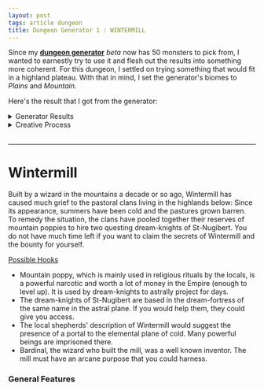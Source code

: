 ```yaml
---
layout: post
tags: article dungeon
title: Dungeon Generator 1 : WINTERMILL
---
```



Since my **[dungeon generator](/pages/randomdungeon2/)** _beta_ now has 50 monsters to pick from, I wanted to earnestly try to use it and flesh out the results into something more coherent. For this dungeon, I settled on trying something that would fit in a highland plateau. With that in mind, I set the generator's biomes to _Plains_ and _Mountain_.

Here's the result that I got from the generator:

<details markdown="1">
<summary>Generator Results</summary>

**General Dungeon Features**

*Eroded by the wind. Levitating islands. Faint odor of cooked food and dried beer. Brisk and cold.*

**Monster Encounter Table**

*Fast giant hawks. Religious bounty hunters. Griffons. Astral Knights chasing a cosmic villain. Air Elementals protecting the sky.*

### **Dungeon Rooms**

**MAGICAL WINDMILL**

*Medium built room. Huge copper turbine with a bound AIR ELEMENTAL inside. Noise-amplifying crystals. Bear trap. Shattered goat and horse bones.*

Loot: 1D100 feet of climbing rope.

**PORTAL TO the PLANE OF COLD**

*Small outdoor space. White runic portal spewing clouds and smoke floating on a flying platform. Advice-whispering wind. Tattered banners with a heraldic griffin. Faraway hawk scream.*

Denizens: 1 playful AIR ELEMENTAL.

**THIN TALL SPIRE**

*Small outdoor space. Gorgeous panorama. Vertigo inducing. Hardy mountain tree. Tattered banners with a heraldic griffin. Supernatural wind with no particular direction.*

Loot: 1D4 griffon eggs. A porcelain shield.

**NARROW CLIFFSIDE PATH**

*Small outdoor space. Falling pebbles. Hard to run. Broken bones of fallen climbers. Higher outcrop overseeing the area. Bashed-in astral knight helmet.*

Denizens: An adventurous ASTRAL KNIGHT and its retinue of 1D10 SOLDIERS.

Loot: 1 shiny bronze ring worth a purse of silver coins tucked in a wall crack near the ceiling.

**WINDSWEPT ROPE BRIDGE**

*Large outdoor space. Across a deadly 200' chasm. Can only support 2. Sparrow nests in cracks. New barrel of ale. Everything is scattered as if a whirlwind went through the space.*

Denizens: A lost ASTRAL KNIGHT and its retinue of 1D10 SOLDIERS.

Loot: 1D4 hidden scepters.

**HIGHEST PEAK**

*Small outdoor space. Above clouds. Snow covered. Hardy mountain tree. Big bird nest. Bounty notice.*

Loot: A porcelain breastplate._

</details>

<details markdown="1">
<summary>Creative Process</summary>
The **generated dungeon features** implie an old stone structure recently inhabited by humanoids. The plural levitating islands tell me I’ll need to group the rooms in separate island blocks and find ways to link them.

Looking at the **encounter table**, I notice it has two types of beasts, two types of humanoids, and one magical creature. It feels natural to group the bounty hunters and knights together as a faction. The air elementals would make a good rival faction, as they must be protecting the sky from something. While the hawks and griffons could be mounts or just roaming creatures. There’s a hint of a plot developing.

Looking at **the rooms**, I could imagine “entering” through the *cliffside path*, connecting to the highest peak and the rope bridge. It seems perfect as an introduction: the danger (falling) is clearly telegraphed and there are NPCs to drag the players in the dungeon’s conflict. The rope bridge could connect to the only other man-made room of the dungeon: the windmill, on a floating island, which could be the knights’ base. I’m left with the elemental portal and the thin spire. I want the elemental portal to be the base of the elementals, so I don't want it adjacent to the windmill. The spire could be on the same island however, with the windmill hanging from it. By placing the portal on a separate flying island and making it accessible by gliding from either the highest peak or the spire, I have created a nice loop and the architecture is complete! Let’s call this place Wintermill. The challenge of describing this dungeon is that most of it is outdoors, so nearly all visible at once, but it will make for a great exploration puzzle.

</details>

<br>

---

# Wintermill

Built by a wizard in the mountains a decade or so ago, Wintermill has caused much grief to the pastoral clans living in the highlands below: Since its appearance, summers have been cold and the pastures grown barren. To remedy the situation, the clans have pooled together their reserves of mountain poppies to hire two questing dream-knights of St-Nugibert. You do not have much time left if you want to claim the secrets of Wintermill and the bounty for yourself.

<ins>Possible Hooks</ins>
- Mountain poppy, which is mainly used in religious rituals by the locals, is a powerful narcotic and worth a lot of money in the Empire (enough to level up). It is used by dream-knights to astrally project for days.
- The dream-knights of St-Nugibert are based in the dream-fortress of the same name in the astral plane. If you would help them, they could give you access.
- The local shepherds' description of Wintermill would suggest the presence of a portal to the elemental plane of cold. Many powerful beings are imprisoned there.
- Bardinal, the wizard who built the mill, was a well known inventor. The mill must have an arcane purpose that you could harness.



### General Features

